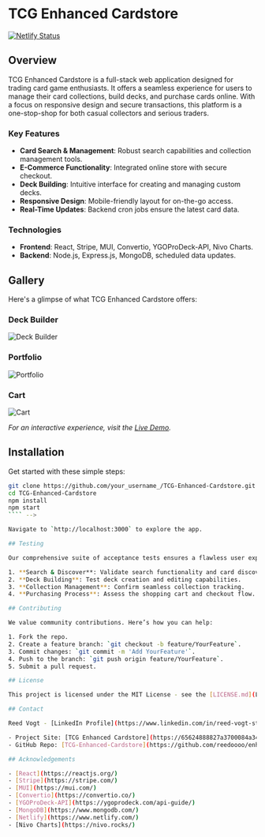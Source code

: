 # TCG Enhanced Cardstore

[![Netlify Status](https://api.netlify.com/api/v1/badges/958aa5a1-dc96-4fc5-910b-b8274ddfbdd6/deploy-status)](https://app.netlify.com/sites/enhanced-cardstore/deploys)

## Overview

TCG Enhanced Cardstore is a full-stack web application designed for trading card game enthusiasts. It offers a seamless experience for users to manage their card collections, build decks, and purchase cards online. With a focus on responsive design and secure transactions, this platform is a one-stop-shop for both casual collectors and serious traders.

### Key Features

- **Card Search & Management**: Robust search capabilities and collection management tools.
- **E-Commerce Functionality**: Integrated online store with secure checkout.
- **Deck Building**: Intuitive interface for creating and managing custom decks.
- **Responsive Design**: Mobile-friendly layout for on-the-go access.
- **Real-Time Updates**: Backend cron jobs ensure the latest card data.

### Technologies

- **Frontend**: React, Stripe, MUI, Convertio, YGOProDeck-API, Nivo Charts.
- **Backend**: Node.js, Express.js, MongoDB, scheduled data updates.

## Gallery

Here's a glimpse of what TCG Enhanced Cardstore offers:

### Deck Builder

![Deck Builder](https://github.com/reedoooo/enhanced-card-store/blob/733fee5d8ab28ca034f9f53bb56a8a5aee5330cb/public/images/pages/deckBuilder.png)

### Portfolio

![Portfolio](https://github.com/reedoooo/enhanced-card-store/blob/733fee5d8ab28ca034f9f53bb56a8a5aee5330cb/public/images/pages/portfolio.png)

### Cart

![Cart](https://github.com/reedoooo/enhanced-card-store/blob/733fee5d8ab28ca034f9f53bb56a8a5aee5330cb/public/images/pages/cart.png)

_For an interactive experience, visit the [Live Demo](https://65624888827a3700084a3478--enhanced-cardstore.netlify.app/)._

<!-- ```html
<div class="carousel">
  <div class="carousel-images">
    <img src="https://github.com/reedoooo/enhanced-card-store/blob/733fee5d8ab28ca034f9f53bb56a8a5aee5330cb/public/images/pages/deckBuilder.png" alt="Deck Builder" />
    <img src="https://github.com/reedoooo/enhanced-card-store/blob/733fee5d8ab28ca034f9f53bb56a8a5aee5330cb/public/images/pages/portfolio.png" alt="Portfolio" />
    <img src="https://github.com/reedoooo/enhanced-card-store/blob/733fee5d8ab28ca034f9f53bb56a8a5aee5330cb/public/images/pages/cart.png" alt="Cart" />
  </div>
  <button class="prev" onclick="moveSlide(-1)">❮</button>
  <button class="next" onclick="moveSlide(1)">❯</button>
</div>
``` -->

<!-- ```css
.carousel {
  position: relative;
  max-width: 600px; /* Adjust as needed */
  margin: auto;
  overflow: hidden;
}

.carousel-images img {
  width: 100%;
  display: none;
}

.carousel .prev,
.carousel .next {
  cursor: pointer;
  position: absolute;
  top: 50%;
  width: auto;
  padding: 16px;
  margin-top: -22px;
  color: white;
  font-weight: bold;
  font-size: 18px;
  transition: 0.6s ease;
  border-radius: 0 3px 3px 0;
  user-select: none;
}

.carousel .next {
  right: 0;
  border-radius: 3px 0 0 3px;
}

.carousel .prev:hover,
.carousel .next:hover {
  background-color: rgba(0, 0, 0, 0.8);
}
``` -->

<!-- ````js
let slideIndex = 0;
showSlides(slideIndex);

function moveSlide(n) {
  showSlides(slideIndex += n);
}

function showSlides(n) {
  let i;
  let slides = document.getElementsByClassName("carousel-images")[0].getElementsByTagName("img");
  if (n >= slides.length) {slideIndex = 0}
  if (n < 0) {slideIndex = slides.length - 1}
  for (i = 0; i < slides.length; i++) {
      slides[i].style.display = "none";
  }
  slides[slideIndex].style.display = "block";
}
``` -->

## Installation

Get started with these simple steps:

`````bash
git clone https://github.com/your_username_/TCG-Enhanced-Cardstore.git
cd TCG-Enhanced-Cardstore
npm install
npm start
```` -->

Navigate to `http://localhost:3000` to explore the app.

## Testing

Our comprehensive suite of acceptance tests ensures a flawless user experience:

1. **Search & Discover**: Validate search functionality and card discovery.
2. **Deck Building**: Test deck creation and editing capabilities.
3. **Collection Management**: Confirm seamless collection tracking.
4. **Purchasing Process**: Assess the shopping cart and checkout flow.

## Contributing

We value community contributions. Here’s how you can help:

1. Fork the repo.
2. Create a feature branch: `git checkout -b feature/YourFeature`.
3. Commit changes: `git commit -m 'Add YourFeature'`.
4. Push to the branch: `git push origin feature/YourFeature`.
5. Submit a pull request.

## License

This project is licensed under the MIT License - see the [LICENSE.md](LICENSE.md) file for details.

## Contact

Reed Vogt - [LinkedIn Profile](https://www.linkedin.com/in/reed-vogt-student/)

- Project Site: [TCG Enhanced Cardstore](https://65624888827a3700084a3478--enhanced-cardstore.netlify.app/)
- GitHub Repo: [TCG-Enhanced-Cardstore](https://github.com/reedoooo/enhanced-card-store#readme)

## Acknowledgements

- [React](https://reactjs.org/)
- [Stripe](https://stripe.com/)
- [MUI](https://mui.com/)
- [Convertio](https://convertio.co/)
- [YGOProDeck-API](https://ygoprodeck.com/api-guide/)
- [MongoDB](https://www.mongodb.com/)
- [Netlify](https://www.netlify.com/)
- [Nivo Charts](https://nivo.rocks/)
`````
